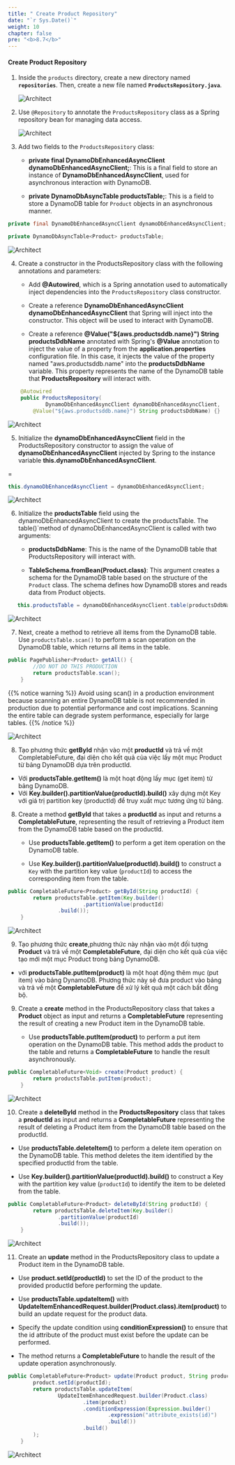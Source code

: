 ```yaml
---
title: " Create Product Repository"
date: "`r Sys.Date()`"
weight: 10
chapter: false
pre: "<b>8.7</b>"
---
```


#### Create Product Repository

1. Inside the `products` directory, create a new directory named **`repositories`**. Then, create a new file named **`ProductsRepository.java`**.

   ![Architect](/images/8/createRepositories/01.png?featherlight=false&width=60pc)

2. Use `@Repository` to annotate the `ProductsRepository` class as a Spring repository bean for managing data access.

   ![Architect](/images/8/createRepositories/02.png?featherlight=false&width=60pc)

3. Add two fields to the `ProductsRepository` class:

   + **private final DynamoDbEnhancedAsyncClient dynamoDbEnhancedAsyncClient;**: This is a final field to store an instance of **DynamoDbEnhancedAsyncClient**, used for asynchronous interaction with DynamoDB.

   +  **private DynamoDbAsyncTable<Product> productsTable;**: This is a field to store a DynamoDB table for `Product` objects in an asynchronous manner.


```java
private final DynamoDbEnhancedAsyncClient dynamoDbEnhancedAsyncClient;

private DynamoDbAsyncTable<Product> productsTable;
```

![Architect](/images/8/createRepositories/03.png?featherlight=false&width=60pc)

4. Create a constructor in the ProductsRepository class with the following annotations and parameters:

   + Add **@Autowired**, which is a Spring annotation used to automatically inject dependencies into the `ProductsRepository` class constructor.

   + Create a reference **DynamoDbEnhancedAsyncClient dynamoDbEnhancedAsyncClient** that Spring will inject into the constructor. This object will be used to interact with DynamoDB.

   + Create a reference **@Value("${aws.productsddb.name}") String productsDdbName** annotated with Spring's **@Value** annotation to inject the value of a property from the **application.properties** configuration file. In this case, it injects the value of the property named "aws.productsddb.name" into the **productsDdbName** variable. This property represents the name of the DynamoDB table that **ProductsRepository** will interact with.

```java
    @Autowired
    public ProductsRepository(
            DynamoDbEnhancedAsyncClient dynamoDbEnhancedAsyncClient,
        @Value("${aws.productsddb.name}") String productsDdbName) {}
```
![Architect](/images/8/createRepositories/04.png?featherlight=false&width=60pc)

5. Initialize the **dynamoDbEnhancedAsyncClient** field in the ProductsRepository constructor to assign the value of **dynamoDbEnhancedAsyncClient** injected by Spring to the instance variable **this.dynamoDbEnhancedAsyncClient**.

=
```java
this.dynamoDbEnhancedAsyncClient = dynamoDbEnhancedAsyncClient;
```

![Architect](/images/8/createRepositories/05.png?featherlight=false&width=60pc)

6. Initialize the **productsTable** field using the dynamoDbEnhancedAsyncClient to create the productsTable. The table()`method of dynamoDbEnhancedAsyncClient is called with two arguments:

   + **productsDdbName**: This is the name of the DynamoDB table that ProductsRepository will interact with.

   + **TableSchema.fromBean(Product.class)**: This argument creates a schema for the DynamoDB table based on the structure of the `Product` class. The schema defines how DynamoDB stores and reads data from Product objects.

```java
   this.productsTable = dynamoDbEnhancedAsyncClient.table(productsDdbName, TableSchema.fromBean(Product.class));

```

![Architect](/images/8/createRepositories/06.png?featherlight=false&width=60pc)

7. Next, create a method to retrieve all items from the DynamoDB table. Use `productsTable.scan()` to perform a scan operation on the DynamoDB table, which returns all items in the table.


```java
public PagePublisher<Product> getAll() {
        //DO NOT DO THIS PRODUCTION
        return productsTable.scan();
    }
```

{{% notice warning %}}
Avoid using scan() in a production environment because scanning an entire DynamoDB table is not recommended in production due to potential performance and cost implications. Scanning the entire table can degrade system performance, especially for large tables.
{{% /notice %}}


![Architect](/images/8/createRepositories/07.png?featherlight=false&width=60pc)

8. Tạo phương thức **getById** nhận vào một **productId** và trả về một CompletableFuture<Product>, đại diện cho kết quả của việc lấy một mục Product từ bảng DynamoDB dựa trên productId.

+ Với **productsTable.getItem()** là một hoạt động lấy mục (get item) từ bảng DynamoDB.
+ Với **Key.builder().partitionValue(productId).build()** xây dựng một Key với giá trị partition key (productId) để truy xuất mục tương ứng từ bảng.

8. Create a method **getById** that takes a **productId** as input and returns a **CompletableFuture<Product>**, representing the result of retrieving a Product item from the DynamoDB table based on the productId.

   + Use **productsTable.getItem()** to perform a get item operation on the DynamoDB table.

   + Use **Key.builder().partitionValue(productId).build()** to construct a `Key` with the partition key value (`productId`) to access the corresponding item from the table.

```java
public CompletableFuture<Product> getById(String productId) {
        return productsTable.getItem(Key.builder()
                        .partitionValue(productId)
                .build());
    }
```

![Architect](/images/8/createRepositories/08.png?featherlight=false&width=60pc)

9. Tạo phương thức **create**,phương thức này nhận vào một đối tượng **Product** và trả về một **CompletableFuture<Void>**, đại diện cho kết quả của việc tạo mới một mục Product trong bảng DynamoDB.
 + với **productsTable.putItem(product)** là một hoạt động thêm mục (put item) vào bảng DynamoDB. Phương thức này sẽ đưa product vào bảng và trả về một **CompletableFuture<Void>** để xử lý kết quả một cách bất đồng bộ.

9. Create a **create** method in the ProductsRepository class that takes a **Product** object as input and returns a **CompletableFuture<Void>** representing the result of creating a new Product item in the DynamoDB table.

   + Use **productsTable.putItem(product)** to perform a put item operation on the DynamoDB table. This method adds the product to the table and returns a **CompletableFuture<Void>** to handle the result asynchronously.

```java
public CompletableFuture<Void> create(Product product) {
        return productsTable.putItem(product);
    }
```
![Architect](/images/8/createRepositories/09.png?featherlight=false&width=60pc)


10.  Create a  **deleteById** method in the **ProductsRepository** class that takes a **productId** as input and returns a **CompletableFuture<Product>** representing the result of deleting a Product item from the DynamoDB table based on the productId.

   + Use **productsTable.deleteItem()** to perform a delete item operation on the DynamoDB table. This method deletes the item identified by the specified productId from the table.

   + Use **Key.builder().partitionValue(productId).build()** to construct a Key with the partition key value (`productId`) to identify the item to be deleted from the table.


```java
public CompletableFuture<Product> deleteById(String productId) {
        return productsTable.deleteItem(Key.builder()
                .partitionValue(productId)
                .build());
    }
```
![Architect](/images/8/createRepositories/10.png?featherlight=false&width=60pc)

11. Create an **update** method in the ProductsRepository class to update a Product item in the DynamoDB table.

   + Use **product.setId(productId)** to set the ID of the product to the provided productId before performing the update.

   + Use **productsTable.updateItem()** with **UpdateItemEnhancedRequest.builder(Product.class).item(product)** to build an update request for the product data.

   + Specify the update condition using **conditionExpression()** to ensure that the id attribute of the product must exist before the update can be performed.

   + The method returns a **CompletableFuture<Product>** to handle the result of the update operation asynchronously.


```java
public CompletableFuture<Product> update(Product product, String productId) {
        product.setId(productId);
        return productsTable.updateItem(
                UpdateItemEnhancedRequest.builder(Product.class)
                        .item(product)
                        .conditionExpression(Expression.builder()
                                .expression("attribute_exists(id)")
                                .build())
                        .build()
        );
    }
```

![Architect](/images/8/createRepositories/11.png?featherlight=false&width=60pc)

